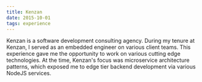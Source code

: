 ```yaml
---
title: Kenzan
date: 2015-10-01
tags: experience
---
```

Kenzan is a software development consulting agency. During my tenure
at Kenzan, I served as an embedded engineer on various client teams. This
experience gave me the opportunity to work on various cutting edge 
technologies. At the time, Kenzan's focus was microservice architecture 
patterns, which exposed me to edge tier backend development via various
NodeJS services.
